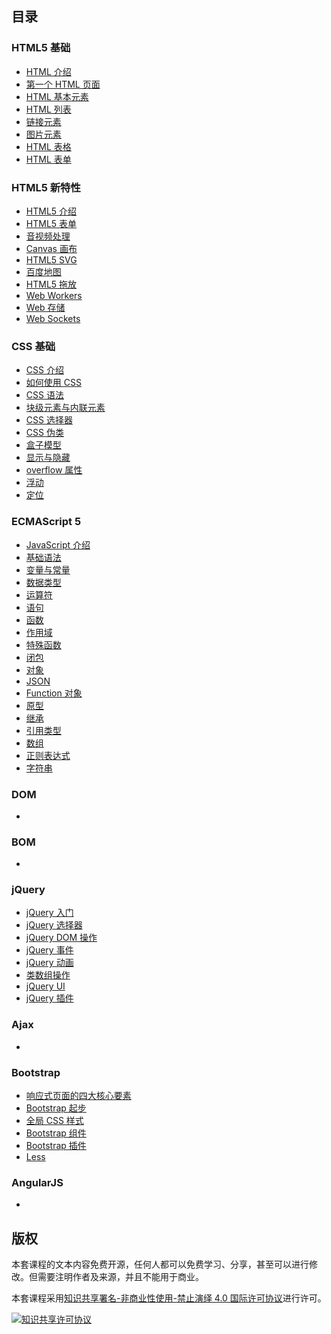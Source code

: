 ## 目录

### HTML5 基础
	
- [HTML 介绍](html5-basics/html-introduce.md)
- [第一个 HTML 页面](html5-basics/first-html.md)
- [HTML 基本元素](html5-basics/html-basics-element.md)
- [HTML 列表](html5-basics/html-list.md)
- [链接元素](html5-basics/link-element.md)
- [图片元素](html5-basics/image-element.md)
- [HTML 表格](html5-basics/html-table.md)
- [HTML 表单](html5-basics/html-form.md)

### HTML5 新特性

- [HTML5 介绍](html5/html5-introduce.md)
- [HTML5 表单](html5/html5-form.md)
- [音视频处理](html5/video-and-audio.md)
- [Canvas 画布](html5/canvas.md)
- [HTML5 SVG](html5/html5-svg.md)
- [百度地图](html5/baidu-map.md)
- [HTML5 拖放](html5/drag-and-drop.md)
- [Web Workers](html5/web-workers.md)
- [Web 存储](html5/web-storage.md)
- [Web Sockets](html5/web-sockets.md)

### CSS 基础
	
- [CSS 介绍](css-basics/css-introduce.md)
- [如何使用 CSS](css-basics/how-use-css.md)
- [CSS 语法](css-basics/css-grammar.md)
- [块级元素与内联元素](css-basics/block-and-inline-element.md)
- [CSS 选择器](css-basics/css-selector.md)
- [CSS 伪类](css-basics/css-pseudo-class.md)
- [盒子模型](css-basics/box-model.md)
- [显示与隐藏](css-basics/display-and-hidden.md)
- [overflow 属性](css-basics/overflow-attribute.md)
- [浮动](css-basics/float.md)
- [定位](css-basics/position.md)

### ECMAScript 5
	
- [JavaScript 介绍](ecmascript-5/javascript-introduce.md)
- [基础语法](ecmascript-5/basics-grammar.md)
- [变量与常量](ecmascript-5/variables-and-constants.md)
- [数据类型](ecmascript-5/data-type.md)
- [运算符](ecmascript-5/operator.md)
- [语句](ecmascript-5/statement.md)
- [函数](ecmascript-5/function.md)
- [作用域](ecmascript-5/scope.md)
- [特殊函数](ecmascript-5/special-function.md)
- [闭包](ecmascript-5/closer.md)
- [对象](ecmascript-5/object.md)
- [JSON](ecmascript-5/json.md)
- [Function 对象](ecmascript-5/function-object.md)
- [原型](ecmascript-5/prototype.md)
- [继承](ecmascript-5/inherit.md)
- [引用类型](ecmascript-5/reference-type.md)
- [数组](ecmascript-5/array.md)
- [正则表达式](ecmascript-5/regular-expression.md)
- [字符串](ecmascript-5/string.md)

### DOM
	
- []()

### BOM 
	
- []()

### jQuery
	
- [jQuery 入门](jquery/getting-started.md)
- [jQuery 选择器](jquery/jquery-selector.md)
- [jQuery DOM 操作](jquery/jquery-dom.md)
- [jQuery 事件](jquery/jquery-event.md)
- [jQuery 动画](jquery/jquery-animation.md)
- [类数组操作](jquery/like-array-object.md)
- [jQuery UI](jquery/)
- [jQuery 插件](jquery/jquery-plugin.md)

### Ajax
	
- []()

### Bootstrap
	
- [响应式页面的四大核心要素](bootstrap/writing-responsive-web-design.md)
- [Bootstrap 起步](bootstrap/getting-started.md)
- [全局 CSS 样式](bootstrap/bootstrap-css.md)
- [Bootstrap 组件](bootstrap/components.md)
- [Bootstrap 插件](bootstrap/javascript.md)
- [Less](bootstrap/less.md)

### AngularJS
	
- []()

## 版权

本套课程的文本内容免费开源，任何人都可以免费学习、分享，甚至可以进行修改。但需要注明作者及来源，并且不能用于商业。

本套课程采用<a rel="license" href="http://creativecommons.org/licenses/by-nc-nd/4.0/">知识共享署名-非商业性使用-禁止演绎 4.0 国际许可协议</a>进行许可。

<a rel="license" href="http://creativecommons.org/licenses/by-nc-nd/4.0/"><img alt="知识共享许可协议" style="border-width:0" src="https://i.creativecommons.org/l/by-nc-nd/4.0/88x31.png" /></a><br />